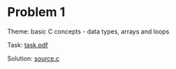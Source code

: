 # Problem 1
Theme: basic C concepts - data types, arrays and loops

Task: [task.pdf](./task.pdf)

Solution: [source.c](./problem-1/source.c)
